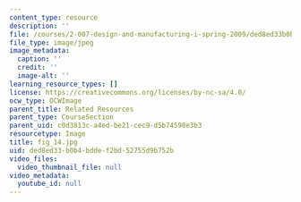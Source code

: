 ```yaml
---
content_type: resource
description: ''
file: /courses/2-007-design-and-manufacturing-i-spring-2009/ded8ed33b0b4bddef2bd52755d9b752b_fig_14.jpg
file_type: image/jpeg
image_metadata:
  caption: ''
  credit: ''
  image-alt: ''
learning_resource_types: []
license: https://creativecommons.org/licenses/by-nc-sa/4.0/
ocw_type: OCWImage
parent_title: Related Resources
parent_type: CourseSection
parent_uid: c0d3813c-a4ed-be21-cec9-d5b74598e3b3
resourcetype: Image
title: fig_14.jpg
uid: ded8ed33-b0b4-bdde-f2bd-52755d9b752b
video_files:
  video_thumbnail_file: null
video_metadata:
  youtube_id: null
---
```

